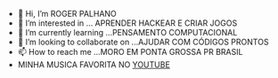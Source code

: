 - 👋 Hi, I’m ROGER PALHANO
- 👀 I’m interested in ... APRENDER HACKEAR E CRIAR JOGOS
- 🌱 I’m currently learning ...PENSAMENTO COMPUTACIONAL
- 💞️ I’m looking to collaborate on ...AJUDAR COM CÓDIGOS PRONTOS 
- 📫 How to reach me ...MORO EM PONTA GROSSA PR BRASIL
-    MINHA MUSICA FAVORITA NO [YOUTUBE](https://youtu.be/46w_wj1hXac)
<!---
Roger2905/Roger2905 is a ✨ special ✨ repository because its `README.md` (this file) appears on your GitHub profile.
You can click the Preview link to take a look at your changes.
--->
